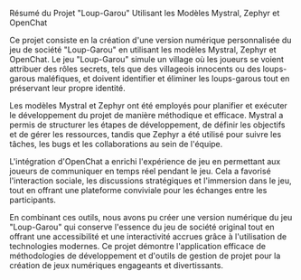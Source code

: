 Résumé du Projet "Loup-Garou" Utilisant les Modèles Mystral, Zephyr et OpenChat

Ce projet consiste en la création d'une version numérique personnalisée du jeu de société "Loup-Garou" en utilisant les modèles Mystral, Zephyr et OpenChat. Le jeu "Loup-Garou" simule un village où les joueurs se voient attribuer des rôles secrets, tels que des villageois innocents ou des loups-garous maléfiques, et doivent identifier et éliminer les loups-garous tout en préservant leur propre identité.

Les modèles Mystral et Zephyr ont été employés pour planifier et exécuter le développement du projet de manière méthodique et efficace. Mystral a permis de structurer les étapes de développement, de définir les objectifs et de gérer les ressources, tandis que Zephyr a été utilisé pour suivre les tâches, les bugs et les collaborations au sein de l'équipe.

L'intégration d'OpenChat a enrichi l'expérience de jeu en permettant aux joueurs de communiquer en temps réel pendant le jeu. Cela a favorisé l'interaction sociale, les discussions stratégiques et l'immersion dans le jeu, tout en offrant une plateforme conviviale pour les échanges entre les participants.

En combinant ces outils, nous avons pu créer une version numérique du jeu "Loup-Garou" qui conserve l'essence du jeu de société original tout en offrant une accessibilité et une interactivité accrues grâce à l'utilisation de technologies modernes. Ce projet démontre l'application efficace de méthodologies de développement et d'outils de gestion de projet pour la création de jeux numériques engageants et divertissants.
